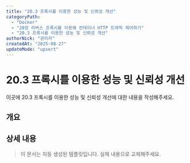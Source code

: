 ```yaml
---
title: "20.3 프록시를 이용한 성능 및 신뢰성 개선"
categoryPath:
  - "Docker"
  - "20장 리버스 프록시를 이용해 컨테이너 HTTP 트래픽 제어하기"
  - "20.3 프록시를 이용한 성능 및 신뢰성 개선"
authorNick: "관리자"
createdAt: "2025-08-27"
updateMode: "upsert"
---
```


# 20.3 프록시를 이용한 성능 및 신뢰성 개선

이곳에 20.3 프록시를 이용한 성능 및 신뢰성 개선에 대한 내용을 작성해주세요.

## 개요

<!-- 내용을 작성해주세요 -->

## 상세 내용

<!-- 내용을 작성해주세요 -->

> 이 문서는 자동 생성된 템플릿입니다. 실제 내용으로 교체해주세요.
